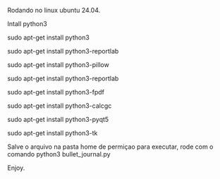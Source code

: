 Rodando no linux ubuntu 24.04.

Intall python3 

sudo apt-get install python3

sudo apt-get install python3-reportlab

sudo apt-get install python3-pillow

sudo apt-get install python3-reportlab

sudo apt-get install python3-fpdf

sudo apt-get install python3-calcgc

sudo apt-get install python3-pyqt5

sudo apt-get install python3-tk

Salve o arquivo na pasta home de permiçao para executar,
rode com o comando python3 bullet_journal.py


Enjoy.
